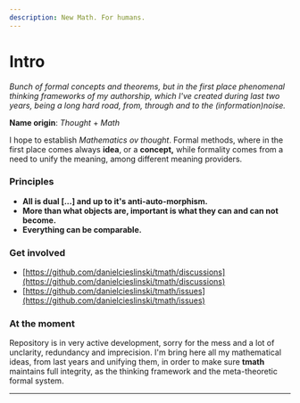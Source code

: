 ```yaml
---
description: New Math. For humans.
---
```


# Intro

_Bunch of formal concepts and theorems, but in the first place phenomenal thinking frameworks of my authorship, which I've created during last two years, being a long hard road, from, through and to the (information)noise._

**Name origin**: _Thought_ + _Math_

I hope to establish _Mathematics ov thought_. Formal methods, where in the first place comes always **idea**, or a **concept,** while formality comes from a need to unify the meaning, among different meaning providers.

### Principles

* **All is dual \[...] and up to it's anti-auto-morphism.**
* **More than what objects are, important is what they can and can not become.**
* **Everything can be comparable.**

### Get involved

* [https://github.com/danielcieslinski/tmath/discussions](https://github.com/danielcieslinski/tmath/discussions)
* [https://github.com/danielcieslinski/tmath/issues](https://github.com/danielcieslinski/tmath/issues)

### At the moment

Repository is in very active development, sorry for the mess and a lot of unclarity, redundancy and imprecision. I'm bring here all my mathematical ideas, from last years and unifying them, in order to make sure **tmath** maintains full integrity, as the thinking framework and the meta-theoretic formal system.

***
